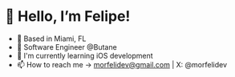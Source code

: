# 👋 Hello, I’m Felipe!
- 🌴 Based in Miami, FL
- 💼 Software Engineer @Butane
- 🍎 I'm currently learning iOS development
- 📫 How to reach me -> morfelidev@gmail.com | X: @morfelidev
<!---
morfeli/morfeli is a ✨ special ✨ repository because its `README.md` (this file) appears on your GitHub profile.
You can click the Preview link to take a look at your changes.
--->
